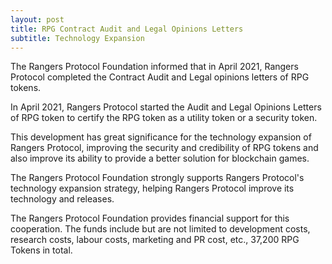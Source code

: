```yaml
---
layout: post
title: RPG Contract Audit and Legal Opinions Letters
subtitle: Technology Expansion
---
```


The Rangers Protocol Foundation informed that in April 2021, Rangers Protocol completed the Contract Audit and Legal opinions letters of RPG tokens.

In April 2021, Rangers Protocol started the Audit and Legal Opinions Letters of RPG token to certify the RPG token as a utility token or a security token. 

This development has great significance for the technology expansion of Rangers Protocol, improving the security and credibility of RPG tokens and also improve its ability to provide a better solution for blockchain games. 

The Rangers Protocol Foundation strongly supports Rangers Protocol's technology expansion strategy, helping Rangers Protocol improve its technology and releases. 

The Rangers Protocol Foundation provides financial support for this cooperation. The funds include but are not limited to development costs, research costs, labour costs, marketing and PR cost, etc., 37,200 RPG Tokens in total. 

